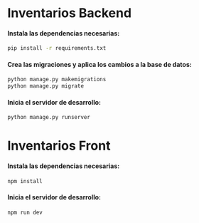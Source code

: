# Inventarios Backend
#### Instala las dependencias necesarias:
```bash
pip install -r requirements.txt
```

#### Crea las migraciones y aplica los cambios a la base de datos:
```bash
python manage.py makemigrations
python manage.py migrate
```

#### Inicia el servidor de desarrollo:
```bash
python manage.py runserver
```
# Inventarios Front
#### Instala las dependencias necesarias:

```bash
npm install
```
#### Inicia el servidor de desarrollo:

```bash
npm run dev
```
